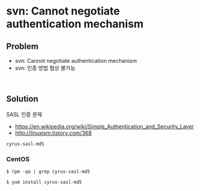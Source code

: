 # svn: Cannot negotiate authentication mechanism

## Problem

- svn: Cannot negotiate authentication mechanism
- svn: 인증 방법 협상 불가능

<br>

## Solution

SASL 인증 문제
- https://en.wikipedia.org/wiki/Simple_Authentication_and_Security_Layer
- http://linuxism.tistory.com/368

`cyrus-sasl-md5`

### CentOS
```
$ rpm -qa | grep cyrus-sasl-md5

$ yum install cyrus-sasl-md5
```
